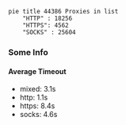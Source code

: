 
```mermaid
pie title 44386 Proxies in list
    "HTTP" : 18256
    "HTTPS": 4562
    "SOCKS" : 25604
```

### Some Info
#### Average Timeout

- mixed: 3.1s
- http: 1.1s
- https: 8.4s
- socks: 4.6s
